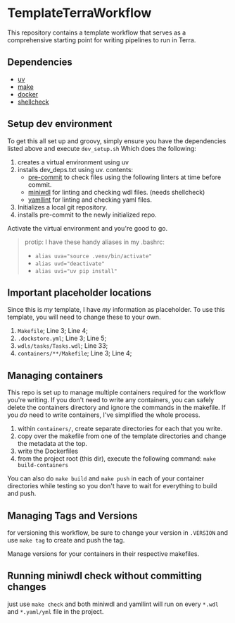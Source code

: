 # TemplateTerraWorkflow

This repository contains a template workflow that serves as a comprehensive starting point for writing pipelines to run in Terra.

## Dependencies
- [uv](https://astral.sh/uv)
- [make](https://www.gnu.org/software/make/)
- [docker](https://www.docker.com)
- [shellcheck](https://www.shellcheck.net)

## Setup dev environment
To get this all set up and groovy, simply ensure you have the dependencies listed above and execute `dev_setup.sh`
Which does the following:

1. creates a virtual environment using uv
2. installs dev_deps.txt using uv. contents:
    - [pre-commit](https://pre-commit.com) to check files using the following linters at time before commit.
    - [miniwdl](https://github.com/chanzuckerberg/miniwdl) for linting and checking wdl files. (needs shellcheck)
    - [yamllint](https://github.com/adrienverge/yamllint) for linting and checking yaml files.
3. Initializes a local git repository.
4. installs pre-commit to the newly initialized repo.

Activate the virtual environment and you're good to go.
>protip: I have these handy aliases in my .bashrc:
> - `alias uva="source .venv/bin/activate"`
> - `alias uvd="deactivate"`
> - `alias uvi="uv pip install"`

## Important placeholder locations
Since this is *my* template, I have *my* information as placeholder.
To use this template, you will need to change these to your own.

1. `Makefile`; Line 3; Line 4;
2. `.dockstore.yml`; Line 3; Line 5;
3. `wdls/tasks/Tasks.wdl`; Line 33;
4. `containers/**/Makefile`; Line 3; Line 4;

## Managing containers
This repo is set up to manage multiple containers required for the workflow you're writing.
If you don't need to write any containers, you can safely delete the containers directory and ignore the commands in the makefile.
If you *do* need to write containers, I've simplified the whole process.

1. within `containers/`, create separate directories for each that you write.
2. copy over the makefile from one of the template directories and change the metadata at the top.
3. write the Dockerfiles
4. from the project root (this dir), execute the following command: `make build-containers`

You can also do `make build` and `make push` in each of your container directories while testing so you don't have to wait for everything to build and push.

## Managing Tags and Versions
for versioning this workflow, be sure to change your version in `.VERSION` and use `make tag` to create and push the tag.

Manage versions for your containers in their respective makefiles.

## Running miniwdl check without committing changes
just use `make check` and both miniwdl and yamllint will run on every `*.wdl` and `*.yaml/yml` file in the project.
